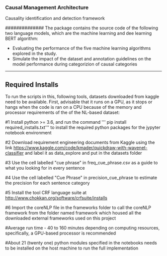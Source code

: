 ### Causal Management Architecture
Causality identification and detection framework

############## The package contains the source code of the following two language models, which are the machine learning and dee learning BERT algorithm: 
- Evaluating the performance of the five machine learning algorithms explored in the study. 
- Simulate the impact of the dataset and annotation guidelines on the model performance during categorizion of causal categories

---

## Required Installs

To run the scripts in this, following tools, datasets downloaded from kaggle need to be available. First, advisable that it runs on a GPU, as it stops or hangs when the code is ran on a CPU because of the memory and processor requirements of the of the NL-based dataset:

#1 Install python >= 3.6, and run the command ''' pip install required_installs.txt''' to install the required python packages for the jypyter notebook environment

#2 Download requirement engineering documents from Kaggle using the link https://www.kaggle.com/code/kmader/quickdraw-with-wavenet-classifier and label it as data_explore and put in the datasets folder

#3 Use the cell labelled "cue phrase" in freq_cue_phrase.csv as a guide to what you looking for in every sentence

#4 Use the cell labelled "Cue Phrase" in precision_cue_phrase to estimate the precision for each sentence category 

#5 Install the tool CRF language suite at http://www.chokkan.org/software/crfsuite/installs

#6 Import the coreNLP file in the frameworks folder to call the coreNLP framework from the folder named framework which housed all the downloaded external frameworks used on this project

#Average run time - 40 to 160 minutes depending on computing resources, specifically, a GPU-based processor is recommended

#About 21 (twenty one) python modules specified in the notebooks needs to be installed on the host machine to run the full implementation
